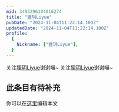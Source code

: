 ```yaml
---
mid: 3493296104016274
title: "狸玥Liyue"
pubDate: "2024-11-04T11:22:14.100Z"
updatedDate: "2024-11-04T11:22:14.100Z"
profile:
  {
    Nickname: ["狸玥Liyue"],
  }
---
```


关注[狸玥Liyue](https://space.bilibili.com/3493296104016274)谢谢喵~ 关注[狸玥Liyue](https://space.bilibili.com/3493296104016274)谢谢喵~

## 此条目有待补充
你可以在[这里](https://github.com/Yuhanawa/VTuber.ICU/edit/master/src/content/v/狸玥Liyue/index.md)编辑本文
